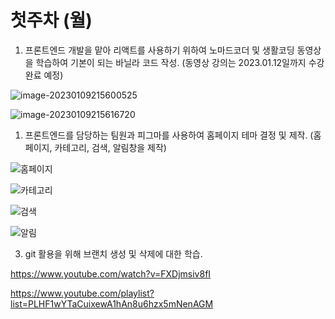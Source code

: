 # 첫주차 (월)

1. 프론트엔드 개발을 맡아 리액트를 사용하기 위하여 노마드코더 및 생활코딩 동영상을 학습하여 기본이 되는 바닐라 코드 작성. (동영상 강의는 2023.01.12일까지 수강완료 예정)

![image-20230109215600525](0109.assets/image-20230109215600525.png)

![image-20230109215616720](0109.assets/image-20230109215616720.png)

1. 프론트엔드를 담당하는 팀원과 피그마를 사용하여 홈페이지 테마 결정 및 제작. (홈페이지, 카테고리, 검색, 알림창을 제작)

![홈페이지](0109.assets/홈페이지.png)

![카테고리](0109.assets/카테고리-16732691175161.png)

![검색](0109.assets/검색.png)

![알림](0109.assets/알림.png)

3. git 활용을 위해 브랜치 생성 및 삭제에 대한 학습.

https://www.youtube.com/watch?v=FXDjmsiv8fI

https://www.youtube.com/playlist?list=PLHF1wYTaCuixewA1hAn8u6hzx5mNenAGM